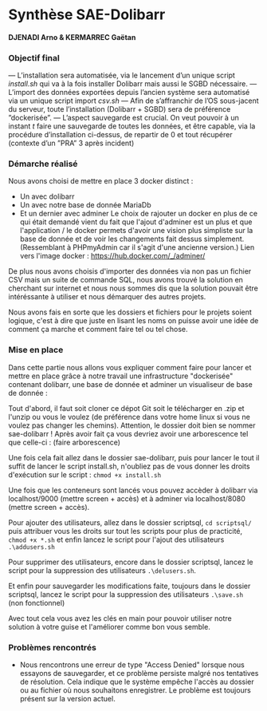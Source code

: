 # Synthèse SAE-Dolibarr
#### DJENADI Arno & KERMARREC Gaëtan

### Objectif final

— L’installation sera automatisée, via le lancement d’un unique script *install.sh* qui va à la fois installer Dolibarr mais aussi le SGBD nécessaire.
— L’import des données exportées depuis l’ancien système sera automatisé via un unique script import *csv.sh*
— Afin de s’affranchir de l’OS sous-jacent du serveur, toute l’installation (Dolibarr + SGBD) sera de préférence ”dockerisée”.
— L’aspect sauvegarde est crucial. On veut pouvoir à un instant *t* faire une sauvegarde de toutes les données, et être capable, via la procédure d’installation ci-dessus, de repartir de 0 et tout récupérer (contexte d’un ”PRA” 3 après incident)

### Démarche réalisé
Nous avons choisi de mettre en place 3 docker distinct :
- Un avec dolibarr
- Un avec notre base de donnée MariaDb
- Et un dernier avec adminer
Le choix de rajouter un docker en plus de ce qui était demandé vient du fait que l'ajout d'adminer est un plus et que l'application / le docker permets d'avoir une vision plus simpliste sur la base de donnée et de voir les changements fait dessus simplement.(Ressemblant à PHPmyAdmin car il s'agit d'une ancienne version.) Lien vers l'image docker : https://hub.docker.com/_/adminer/

De plus nous avons choisis d'importer des données via non pas un fichier CSV mais un suite de commande SQL, nous avons trouvé la solution en cherchant sur internet et nous nous sommes dis que la solution pouvait être intéréssante à utiliser et nous démarquer des autres projets.

Nous avons fais en sorte que les dossiers et fichiers pour le projets soient logique, c'est à dire que juste en lisant les noms on puisse avoir une idée de comment ça marche et comment faire tel ou tel chose.

### Mise en place 

Dans cette partie nous allons vous expliquer comment faire pour lancer et mettre en place grâce à notre travail une infrastructure "dockerisée" contenant dolibarr, une base de donnée et adminer un visualiseur de base de donnée : 

Tout d'abord, il faut soit cloner ce dépot Git soit le télécharger en .zip et l'unzip ou vous le voulez (de préférence dans votre home linux si vous ne voulez pas changer les chemins). Attention, le dossier doit bien se nommer sae-dolibarr !
Après avoir fait ça vous devriez avoir une arborescence tel que celle-ci :
(faire arborescence)

Une fois cela fait allez dans le dossier sae-dolibarr, puis pour lancer le tout il suffit de lancer le script install.sh, n'oubliez pas de vous donner les droits d'exécution sur le script :
`chmod +x install.sh`

Une fois que les conteneurs sont lancés vous pouvez accèder à dolibarr via localhost/9000 (mettre screen + accès) et à adminer via localhost/8080 (mettre screen + accès).

Pour ajouter des utilisateurs, allez dans le dossier scriptsql, `cd scriptsql/` puis attribuer vous les droits sur tout les scripts pour plus de practicité, `chmod +x *.sh` et enfin lancez le script pour l'ajout des utilisateurs `.\addusers.sh`

Pour supprimer des utilisateurs, encore dans le dossier scriptsql, lancez le script pour la suppression des utilisateurs `.\delusers.sh`.

Et enfin pour sauvegarder les modifications faite, toujours dans le dossier scriptsql, lancez le script pour la suppression des utilisateurs `.\save.sh` (non fonctionnel)

Avec tout cela vous avez les clés en main pour pouvoir utiliser notre solution à votre guise et l'améliorer comme bon vous semble.

### Problèmes rencontrés
- Nous rencontrons une erreur de type "Access Denied" lorsque nous essayons de sauvegarder, et ce problème persiste malgré nos tentatives de résolution. Cela indique que le système empêche l'accès au dossier ou au fichier où nous souhaitons enregistrer. Le problème est toujours présent sur la version actuel.
